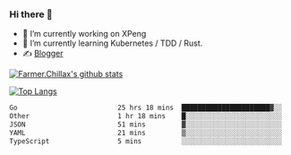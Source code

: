 ### Hi there 👋

- 🔭 I’m currently working on XPeng
- 🌱 I’m currently learning Kubernetes / TDD / Rust.
- ✍️ [Blogger](https://blog.farmer233.top)
<!-- - 🤔 [My Gitee](https://gitee.com/Farmer-chong) -->


[![Farmer.Chillax's github stats](https://github-readme-stats.vercel.app/api?username=FarmerChillax)](https://github.com/anuraghazra/github-readme-stats)

[![Top Langs](https://github-readme-stats.vercel.app/api/top-langs/?username=FarmerChillax&layout=compact&hide=html,css,javascript)](https://github.com/anuraghazra/github-readme-stats)


<a href="https://wakatime.com/@Farmer"> </a>
          <!--START_SECTION:waka-->

```txt
Go                         25 hrs 18 mins  ██████████████████████▓░░   90.13 %
Other                      1 hr 18 mins    █░░░░░░░░░░░░░░░░░░░░░░░░   04.64 %
JSON                       51 mins         ▓░░░░░░░░░░░░░░░░░░░░░░░░   03.08 %
YAML                       21 mins         ▒░░░░░░░░░░░░░░░░░░░░░░░░   01.30 %
TypeScript                 5 mins          ░░░░░░░░░░░░░░░░░░░░░░░░░   00.30 %
```

<!--END_SECTION:waka-->



<!--
**Farmer-chong/Farmer-chong** is a ✨ _special_ ✨ repository because its `README.md` (this file) appears on your GitHub profile.

Here are some ideas to get you started:

- 🔭 I’m currently working on ...
- 🌱 I’m currently learning ...
- 👯 I’m looking to collaborate on ...
- 🤔 I’m looking for help with ...
- 💬 Ask me about ...
- 📫 How to reach me: ...
- 😄 Pronouns: ...
- ⚡ Fun fact: ...
-->
